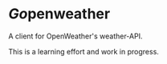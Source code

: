 # *Go*penweather
A client for OpenWeather's weather-API.

This is a learning effort and work in progress.